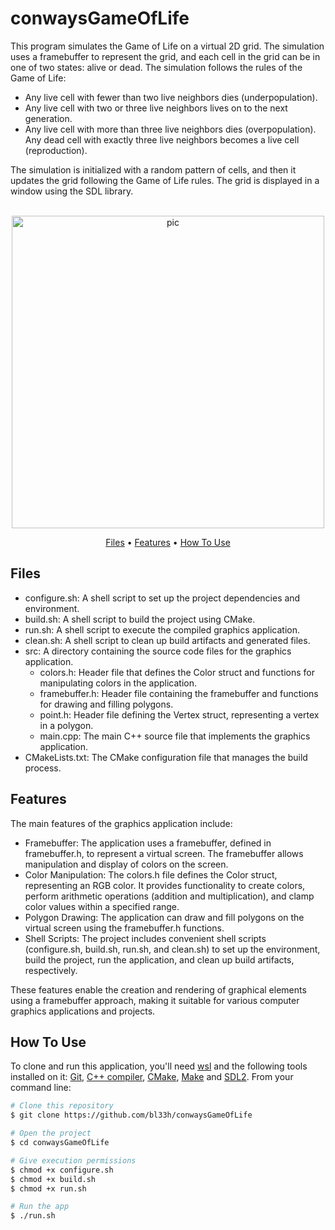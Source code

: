 # conwaysGameOfLife
This program simulates the Game of Life on a virtual 2D grid. The simulation uses a framebuffer to represent the grid, and each cell in the grid can be in one of two states: alive or dead. The simulation follows the rules of the Game of Life:

- Any live cell with fewer than two live neighbors dies (underpopulation).
- Any live cell with two or three live neighbors lives on to the next generation.
- Any live cell with more than three live neighbors dies (overpopulation).
Any dead cell with exactly three live neighbors becomes a live cell (reproduction).

The simulation is initialized with a random pattern of cells, and then it updates the grid following the Game of Life rules. The grid is displayed in a window using the SDL library.

<p align="center">
  <br>
  <img src="https://media.giphy.com/media/v1.Y2lkPTc5MGI3NjExdWlmYW54aHViNXB0ajVlc3N6cGtrdW1yYXc0ODAyMnd0NXg5YXAyeSZlcD12MV9pbnRlcm5hbF9naWZfYnlfaWQmY3Q9Zw/VFxDVW36CMiM3G1ctB/giphy.gif" alt="pic" width="500">
  <br>
</p>

<p align="center" >
  <a href="#Files">Files</a> •
  <a href="#Features">Features</a> •
  <a href="#how-to-use">How To Use</a> 
</p>

## Files

- configure.sh: A shell script to set up the project dependencies and environment.
- build.sh: A shell script to build the project using CMake.
- run.sh: A shell script to execute the compiled graphics application.
- clean.sh: A shell script to clean up build artifacts and generated files.
- src: A directory containing the source code files for the graphics application.
  - colors.h: Header file that defines the Color struct and functions for manipulating colors in the application.
  - framebuffer.h: Header file containing the framebuffer and functions for drawing and filling polygons.
  - point.h: Header file defining the Vertex struct, representing a vertex in a polygon.
  - main.cpp: The main C++ source file that implements the graphics application.
- CMakeLists.txt: The CMake configuration file that manages the build process.

## Features
The main features of the graphics application include:

- Framebuffer: The application uses a framebuffer, defined in framebuffer.h, to represent a virtual screen. The framebuffer allows manipulation and display of colors on the screen.
- Color Manipulation: The colors.h file defines the Color struct, representing an RGB color. It provides functionality to create colors, perform arithmetic operations (addition and multiplication), and clamp color values within a specified range.
- Polygon Drawing: The application can draw and fill polygons on the virtual screen using the framebuffer.h functions.
- Shell Scripts: The project includes convenient shell scripts (configure.sh, build.sh, run.sh, and clean.sh) to set up the environment, build the project, run the application, and clean up build artifacts, respectively.

These features enable the creation and rendering of graphical elements using a framebuffer approach, making it suitable for various computer graphics applications and projects.

## How To Use
To clone and run this application, you'll need [wsl](https://learn.microsoft.com/en-us/windows/wsl/install) and the following tools installed on it: [Git](https://git-scm.com), [C++ compiler](https://www.fdi.ucm.es/profesor/luis/fp/devtools/mingw.html), [CMake](https://cmake.org/download/), [Make](https://linuxhint.com/install-make-ubuntu/) and [SDL2](https://www.oreilly.com/library/view/rust-programming-by/9781788390637/386c15eb-41b2-41b4-bd65-154a750a58d8.xhtml). From your command line:

```bash
# Clone this repository
$ git clone https://github.com/bl33h/conwaysGameOfLife

# Open the project
$ cd conwaysGameOfLife

# Give execution permissions
$ chmod +x configure.sh
$ chmod +x build.sh
$ chmod +x run.sh

# Run the app
$ ./run.sh
```
